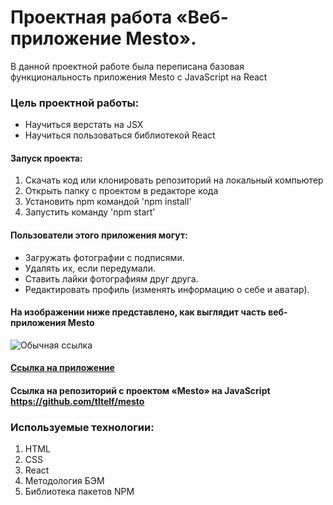 # Проектная работа «Веб-приложение Mesto».

В данной проектной работе была переписана базовая функциональность приложения Mesto с JavaScript на React

### Цель проектной работы:

- Научиться верстать на JSX
- Научиться пользоваться библиотекой React

#### Запуск проекта:

1. Скачать код или клонировать репозиторий на локальный компьютер
2. Открыть папку с проектом в редакторе кода
3. Установить npm командой 'npm install'
4. Запустить команду 'npm start'

#### Пользователи этого приложения могут:

- Загружать фотографии с подписями.
- Удалять их, если передумали.
- Ставить лайки фотографиям друг друга.
- Редактировать профиль (изменять информацию о себе и аватар).

#### На изображении ниже представлено, как выглядит часть веб-приложения Mesto

![Обычная ссылка](https://pictures.s3.yandex.net/resources/Screen_Shot_2020-06-18_at_4.18.50_PM_1592653422.png)

#### [Ссылка на приложение](https://tltelf.github.io/mesto-react/)

#### Ссылка на репозиторий с проектом «Mesto» на JavaScript <url>https://github.com/tltelf/mesto

### Используемые технологии:

1. HTML
2. CSS
3. React
4. Методология БЭМ
5. Библиотека пакетов NPM
